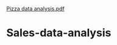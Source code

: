 [Pizza data analysis.pdf](https://github.com/shuvabhattacharjee76/Sales-data-analysis/files/10114151/Pizza.data.analysis.pdf)
# Sales-data-analysis
